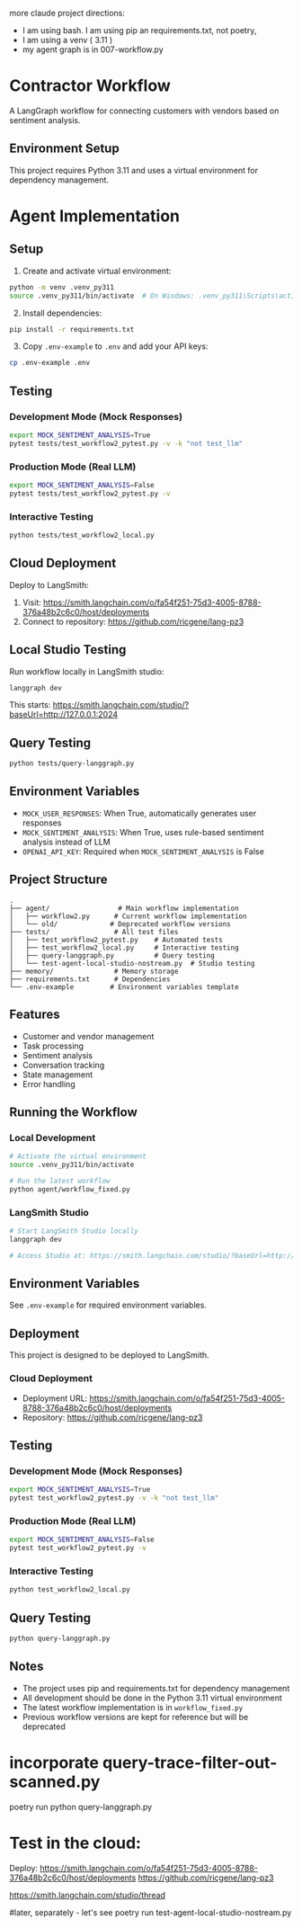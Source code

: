 more claude project directions:
- I am using bash.  I am using pip an requirements.txt, not poetry,
- I am using a venv ( 3.11 )
- my agent graph is in 007-workflow.py


# Contractor Workflow

A LangGraph workflow for connecting customers with vendors based on sentiment analysis.

## Environment Setup

This project requires Python 3.11 and uses a virtual environment for dependency management.

# Agent Implementation

## Setup

1. Create and activate virtual environment:
```bash
python -m venv .venv_py311
source .venv_py311/bin/activate  # On Windows: .venv_py311\Scripts\activate
```

2. Install dependencies:
```bash
pip install -r requirements.txt
```

3. Copy `.env-example` to `.env` and add your API keys:
```bash
cp .env-example .env
```

## Testing

### Development Mode (Mock Responses)
```bash
export MOCK_SENTIMENT_ANALYSIS=True
pytest tests/test_workflow2_pytest.py -v -k "not test_llm"
```

### Production Mode (Real LLM)
```bash
export MOCK_SENTIMENT_ANALYSIS=False
pytest tests/test_workflow2_pytest.py -v
```

### Interactive Testing
```bash
python tests/test_workflow2_local.py
```

## Cloud Deployment

Deploy to LangSmith:
1. Visit: https://smith.langchain.com/o/fa54f251-75d3-4005-8788-376a48b2c6c0/host/deployments
2. Connect to repository: https://github.com/ricgene/lang-pz3

## Local Studio Testing

Run workflow locally in LangSmith studio:
```bash
langgraph dev
```
This starts: https://smith.langchain.com/studio/?baseUrl=http://127.0.0.1:2024

## Query Testing
```bash
python tests/query-langgraph.py
```

## Environment Variables

- `MOCK_USER_RESPONSES`: When True, automatically generates user responses
- `MOCK_SENTIMENT_ANALYSIS`: When True, uses rule-based sentiment analysis instead of LLM
- `OPENAI_API_KEY`: Required when `MOCK_SENTIMENT_ANALYSIS` is False

## Project Structure

```
.
├── agent/                 # Main workflow implementation
│   ├── workflow2.py      # Current workflow implementation
│   └── old/             # Deprecated workflow versions
├── tests/                # All test files
│   ├── test_workflow2_pytest.py    # Automated tests
│   ├── test_workflow2_local.py     # Interactive testing
│   ├── query-langgraph.py          # Query testing
│   └── test-agent-local-studio-nostream.py  # Studio testing
├── memory/               # Memory storage
├── requirements.txt      # Dependencies
└── .env-example         # Environment variables template
```

## Features

- Customer and vendor management
- Task processing
- Sentiment analysis
- Conversation tracking
- State management
- Error handling

## Running the Workflow

### Local Development
```bash
# Activate the virtual environment
source .venv_py311/bin/activate

# Run the latest workflow
python agent/workflow_fixed.py
```

### LangSmith Studio
```bash
# Start LangSmith Studio locally
langgraph dev

# Access Studio at: https://smith.langchain.com/studio/?baseUrl=http://127.0.0.1:2024
```

## Environment Variables

See `.env-example` for required environment variables.

## Deployment

This project is designed to be deployed to LangSmith.

### Cloud Deployment
- Deployment URL: https://smith.langchain.com/o/fa54f251-75d3-4005-8788-376a48b2c6c0/host/deployments
- Repository: https://github.com/ricgene/lang-pz3

## Testing

### Development Mode (Mock Responses)
```bash
export MOCK_SENTIMENT_ANALYSIS=True
pytest test_workflow2_pytest.py -v -k "not test_llm"
```

### Production Mode (Real LLM)
```bash
export MOCK_SENTIMENT_ANALYSIS=False
pytest test_workflow2_pytest.py -v
```

### Interactive Testing
```bash
python test_workflow2_local.py
```

## Query Testing
```bash
python query-langgraph.py
```

## Notes

- The project uses pip and requirements.txt for dependency management
- All development should be done in the Python 3.11 virtual environment
- The latest workflow implementation is in `workflow_fixed.py`
- Previous workflow versions are kept for reference but will be deprecated

# incorporate query-trace-filter-out-scanned.py
poetry run python query-langgraph.py

# Test in the cloud:
Deploy:
   https://smith.langchain.com/o/fa54f251-75d3-4005-8788-376a48b2c6c0/host/deployments
   https://github.com/ricgene/lang-pz3

https://smith.langchain.com/studio/thread


#later, separately - let's see
poetry run test-agent-local-studio-nostream.py